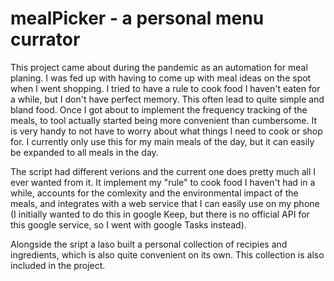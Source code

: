 # mealPicker - a personal menu currator

This project came about during the pandemic as an automation for meal planing. I was fed up
with having to come up with meal ideas on the spot when I went shopping. I tried to have
a rule to cook food I haven't eaten for a while, but I don't have perfect memory. This often 
lead to quite simple and bland food.
Once I got about to implement the frequency tracking of the meals, to tool actually started
being more convenient than cumbersome. It is very handy to not have to worry about what
things I need to cook or shop for.
I currently only use this for my main meals of the day, but it can easily be expanded to
all meals in the day.

The script had different verions and the current one does pretty much all I ever wanted from
it. It implement my "rule" to cook food I haven't had in a while, accounts for the comlexity
and the environmental impact of the meals, and integrates with a web service that I can 
easily use on my phone (I initially wanted to do this in google Keep, but there is no 
official API for this google service, so I went with google Tasks instead).

Alongside the sript a laso built a personal collection of recipies and ingredients, which is 
also quite convenient on its own. This collection is also included in the project.
